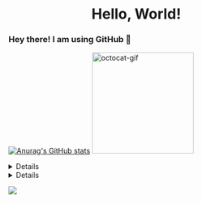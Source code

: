 <!-- Header -->
<h1 align="center">Hello, World!</h1>
<!-- /Header -->

### Hey there! I am using GitHub 👋

[![Anurag's GitHub stats](https://github-readme-stats.vercel.app/api?username=mgilangggggg)](https://github.com/mgilangggggg/github-readme-stats) <img src="https://octodex.github.com/images/daftpunktocat-thomas.gif" id="octocat" alt="octocat-gif" width="200" height="200" />

<details>
 <img alt="Most Used Languages" src="https://github-readme-stats.vercel.app/api/top-langs/?username=mgilangggggg&langs_count=10&layout=compact&theme=vue" />
</details>

<details>
  <img alt="Github Profile" src="https://github-profile-summary-cards.vercel.app/api/cards/profile-details?username=mgilangggggg" />
</details>

<!-- GitHub Profile Views Counter -->
![](https://komarev.com/ghpvc/?username=mgilangggggg)

<!--
**mgilangggggg/mgilangggggg** is a ✨ _special_ ✨ repository because its `README.md` (this file) appears on your GitHub profile.

Here are some ideas to get you started:

- 🔭 I’m currently working on ...
- 🌱 I’m currently learning ...
- 👯 I’m looking to collaborate on ...
- 🤔 I’m looking for help with ...
- 💬 Ask me about ...
- 📫 How to reach me: ...
- 😄 Pronouns: ...
- ⚡ Fun fact: ...
-->
 

